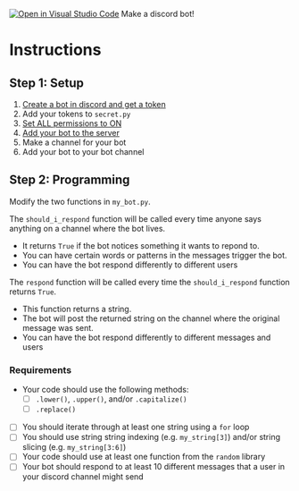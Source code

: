 [![Open in Visual Studio Code](https://classroom.github.com/assets/open-in-vscode-2e0aaae1b6195c2367325f4f02e2d04e9abb55f0b24a779b69b11b9e10269abc.svg)](https://classroom.github.com/online_ide?assignment_repo_id=17887081&assignment_repo_type=AssignmentRepo)
Make a discord bot!

# Instructions  

## Step 1: Setup

1. [Create a bot in discord and get a token](https://web.archive.org/web/20230314183120/https://docs.replit.com/tutorials/python/build-basic-discord-bot-python#creating-a-bot-in-discord-and-getting-a-token)
2. Add your tokens to `secret.py`
2. [Set ALL permissions to ON](https://web.archive.org/web/20230314183120/https://docs.replit.com/tutorials/python/build-basic-discord-bot-python#privileged-gateway-intents)
3. [Add your bot to the server](https://docs.replit.com/tutorials/python/build-basic-discord-bot-python#adding-your-discord-bot-to-your-discord-server)
4. Make a channel for your bot
5. Add your bot to your bot channel

## Step 2: Programming

Modify the two functions in `my_bot.py`.

The `should_i_respond` function will be called every time anyone says anything on a channel where the bot lives.

* It returns `True` if the bot notices something it wants to repond to.
* You can have certain words or patterns in the messages trigger the bot.
* You can have the bot respond differently to different users

The `respond` function will be called every time the `should_i_respond` function returns `True`.

* This function returns a string.
* The bot will post the returned string on the channel where the original message was sent.
* You can have the bot respond differently to different messages and users

### Requirements

* Your code should use the following methods:
    * [ ] `.lower()`, `.upper()`, and/or `.capitalize()`
    * [ ] `.replace()`
* [ ] You should iterate through at least one string using a `for` loop
* [ ] You should use string string indexing (e.g. `my_string[3]`) and/or string slicing (e.g. `my_string[3:6]`)
* [ ] Your code should use at least one function from the `random` library
* [ ] Your bot should respond to at least 10 different messages that a user in your discord channel might send